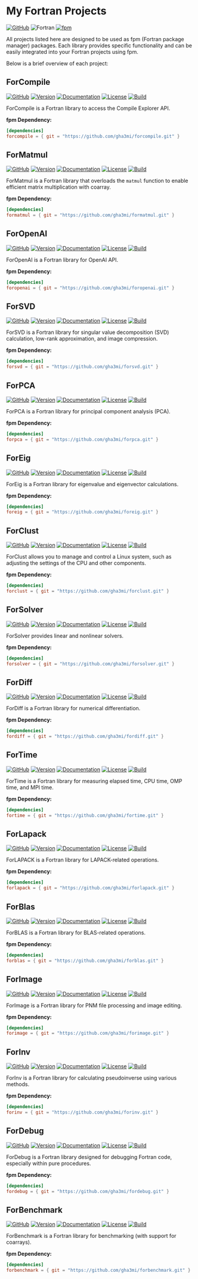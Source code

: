 # My Fortran Projects
[![GitHub](https://img.shields.io/badge/GitHub-gha3mi-blue.svg?style=social&logo=github)](https://github.com/gha3mi)
![Fortran](https://img.shields.io/badge/Fortran-734f96?logo=fortran&style=flat)
[![fpm](https://img.shields.io/badge/fpm-Fortran_package_manager-734f96)](https://fpm.fortran-lang.org)

All projects listed here are designed to be used as fpm (Fortran package manager) packages. Each library provides specific functionality and can be easily integrated into your Fortran projects using fpm.

Below is a brief overview of each project:

## ForCompile

[![GitHub](https://img.shields.io/badge/GitHub-ForCompile-blue.svg?style=social&logo=github)](https://github.com/gha3mi/forcompile)
[![Version](https://img.shields.io/github/release/gha3mi/forcompile.svg)](https://github.com/gha3mi/forcompile/releases/latest)
[![Documentation](https://img.shields.io/badge/ford-Documentation%20-blueviolet.svg)](https://gha3mi.github.io/forcompile/)
[![License](https://img.shields.io/github/license/gha3mi/forcompile?color=green)](https://github.com/gha3mi/forcompile/blob/main/LICENSE)
[![Build](https://github.com/gha3mi/forcompile/actions/workflows/ci.yml/badge.svg)](https://github.com/gha3mi/forcompile/actions/workflows/ci.yml)

<!-- <img alt="ForCompile" src="https://github.com/gha3mi/forcompile/raw/main/media/logo.png" width="640"> -->

ForCompile is a Fortran library to access the Compile Explorer API.

**fpm Dependency:**
```toml
[dependencies]
forcompile = { git = "https://github.com/gha3mi/forcompile.git" }
```

## ForMatmul

[![GitHub](https://img.shields.io/badge/GitHub-ForMatmul-blue.svg?style=social&logo=github)](https://github.com/gha3mi/formatmul)
[![Version](https://img.shields.io/github/release/gha3mi/formatmul.svg)](https://github.com/gha3mi/formatmul/releases/latest)
[![Documentation](https://img.shields.io/badge/ford-Documentation%20-blueviolet.svg)](https://gha3mi.github.io/formatmul/)
[![License](https://img.shields.io/github/license/gha3mi/formatmul?color=green)](https://github.com/gha3mi/formatmul/blob/main/LICENSE)
[![Build](https://github.com/gha3mi/formatmul/actions/workflows/CI_test.yml/badge.svg)](https://github.com/gha3mi/formatmul/actions/workflows/CI_test.yml)

<!-- <img alt="ForMatmul" src="https://github.com/gha3mi/formatmul/raw/main/media/logo.png" width="640"> -->

ForMatmul is a Fortran library that overloads the `matmul` function to enable efficient matrix multiplication with coarray.

**fpm Dependency:**
```toml
[dependencies]
formatmul = { git = "https://github.com/gha3mi/formatmul.git" }
```

## ForOpenAI

[![GitHub](https://img.shields.io/badge/GitHub-ForOpenAI-blue.svg?style=social&logo=github)](https://github.com/gha3mi/foropenai)
[![Version](https://img.shields.io/github/release/gha3mi/foropenai.svg)](https://github.com/gha3mi/foropenai/releases/latest)
[![Documentation](https://img.shields.io/badge/ford-Documentation%20-blueviolet.svg)](https://gha3mi.github.io/foropenai/)
[![License](https://img.shields.io/github/license/gha3mi/foropenai?color=green)](https://github.com/gha3mi/foropenai/blob/main/LICENSE)
[![Build](https://github.com/gha3mi/foropenai/actions/workflows/ci.yml/badge.svg)](https://github.com/gha3mi/foropenai/actions/workflows/ci.yml)

<!-- <img alt="ForOpenAI" src="https://github.com/gha3mi/foropenai/raw/main/media/logo.png" width="640"> -->

ForOpenAI is a Fortran library for OpenAI API.

**fpm Dependency:**
```toml
[dependencies]
foropenai = { git = "https://github.com/gha3mi/foropenai.git" }
```

## ForSVD

[![GitHub](https://img.shields.io/badge/GitHub-ForSVD-blue.svg?style=social&logo=github)](https://github.com/gha3mi/forsvd)
[![Version](https://img.shields.io/github/release/gha3mi/forsvd.svg)](https://github.com/gha3mi/forsvd/releases/latest)
[![Documentation](https://img.shields.io/badge/ford-Documentation%20-blueviolet.svg)](https://gha3mi.github.io/forsvd/)
[![License](https://img.shields.io/github/license/gha3mi/forsvd?color=green)](https://github.com/gha3mi/forsvd/blob/main/LICENSE)
[![Build](https://github.com/gha3mi/forsvd/actions/workflows/ci.yml/badge.svg)](https://github.com/gha3mi/forsvd/actions/workflows/ci.yml)

<!-- <img alt="ForSVD" src="https://github.com/gha3mi/forsvd/raw/main/media/logo.png" width="640"> -->

ForSVD is a Fortran library for singular value decomposition (SVD) calculation, low-rank approximation, and image compression.

**fpm Dependency:**
```toml
[dependencies]
forsvd = { git = "https://github.com/gha3mi/forsvd.git" }
```

## ForPCA

[![GitHub](https://img.shields.io/badge/GitHub-ForPCA-blue.svg?style=social&logo=github)](https://github.com/gha3mi/forpca)
[![Version](https://img.shields.io/github/release/gha3mi/forpca.svg)](https://github.com/gha3mi/forpca/releases/latest)
[![Documentation](https://img.shields.io/badge/ford-Documentation%20-blueviolet.svg)](https://gha3mi.github.io/forpca/)
[![License](https://img.shields.io/github/license/gha3mi/forpca?color=green)](https://github.com/gha3mi/forpca/blob/main/LICENSE)
[![Build](https://github.com/gha3mi/forpca/actions/workflows/CI_test.yml/badge.svg)](https://github.com/gha3mi/forpca/actions/workflows/CI_test.yml)

<!-- <img alt="ForPCA" src="https://github.com/gha3mi/forpca/raw/main/media/logo.png" width="640"> -->

ForPCA is a Fortran library for principal component analysis (PCA).

**fpm Dependency:**
```toml
[dependencies]
forpca = { git = "https://github.com/gha3mi/forpca.git" }
```

## ForEig

[![GitHub](https://img.shields.io/badge/GitHub-ForEig-blue.svg?style=social&logo=github)](https://github.com/gha3mi/foreig)
[![Version](https://img.shields.io/github/release/gha3mi/foreig.svg)](https://github.com/gha3mi/foreig/releases/latest)
[![Documentation](https://img.shields.io/badge/ford-Documentation%20-blueviolet.svg)](https://gha3mi.github.io/foreig/)
[![License](https://img.shields.io/github/license/gha3mi/foreig?color=green)](https://github.com/gha3mi/foreig/blob/main/LICENSE)
[![Build](https://github.com/gha3mi/foreig/actions/workflows/ci.yml/badge.svg)](https://github.com/gha3mi/foreig/actions/workflows/ci.yml)

<!-- <img alt="ForEig" src="https://github.com/gha3mi/foreig/raw/main/media/logo.png" width="640"> -->

ForEig is a Fortran library for eigenvalue and eigenvector calculations.

**fpm Dependency:**
```toml
[dependencies]
foreig = { git = "https://github.com/gha3mi/foreig.git" }
```

## ForClust

[![GitHub](https://img.shields.io/badge/GitHub-ForClust-blue.svg?style=social&logo=github)](https://github.com/gha3mi/forclust)
[![Version](https://img.shields.io/github/release/gha3mi/forclust.svg)](https://github.com/gha3mi/forclust/releases/latest)
[![Documentation](https://img.shields.io/badge/ford-Documentation%20-blueviolet.svg)](https://gha3mi.github.io/forclust/)
[![License](https://img.shields.io/github/license/gha3mi/forclust?color=green)](https://github.com/gha3mi/forclust/blob/main/LICENSE)
[![Build](https://github.com/gha3mi/forclust/actions/workflows/ci.yml/badge.svg)](https://github.com/gha3mi/forclust/actions/workflows/ci.yml)

<!-- <img alt="ForClust" src="https://github.com/gha3mi/forclust/raw/main/media/logo.png" width="640"> -->

ForClust allows you to manage and control a Linux system, such as adjusting the settings of the CPU and other components.

**fpm Dependency:**
```toml
[dependencies]
forclust = { git = "https://github.com/gha3mi/forclust.git" }
```

## ForSolver

[![GitHub](https://img.shields.io/badge/GitHub-ForSolver-blue.svg?style=social&logo=github)](https://github.com/gha3mi/forsolver)
[![Version](https://img.shields.io/github/release/gha3mi/forsolver.svg)](https://github.com/gha3mi/forsolver/releases/latest)
[![Documentation](https://img.shields.io/badge/ford-Documentation%20-blueviolet.svg)](https://gha3mi.github.io/forsolver/)
[![License](https://img.shields.io/github/license/gha3mi/forsolver?color=green)](https://github.com/gha3mi/forsolver/blob/main/LICENSE)
[![Build](https://github.com/gha3mi/forsolver/actions/workflows/ci.yml/badge.svg)](https://github.com/gha3mi/forsolver/actions/workflows/ci.yml)

<!-- <img alt="ForSolver" src="https://github.com/gha3mi/forsolver/raw/main/media/logo.png" width="640"> -->

ForSolver provides linear and nonlinear solvers.

**fpm Dependency:**
```toml
[dependencies]
forsolver = { git = "https://github.com/gha3mi/forsolver.git" }
```

## ForDiff

[![GitHub](https://img.shields.io/badge/GitHub-ForDiff-blue.svg?style=social&logo=github)](https://github.com/gha3mi/fordiff)
[![Version](https://img.shields.io/github/release/gha3mi/fordiff.svg)](https://github.com/gha3mi/fordiff/releases/latest)
[![Documentation](https://img.shields.io/badge/ford-Documentation%20-blueviolet.svg)](https://gha3mi.github.io/fordiff/)
[![License](https://img.shields.io/github/license/gha3mi/fordiff?color=green)](https://github.com/gha3mi/fordiff/blob/main/LICENSE)
[![Build](https://github.com/gha3mi/fordiff/actions/workflows/ci.yml/badge.svg)](https://github.com/gha3mi/fordiff/actions/workflows/ci.yml)

<!-- <img alt="ForDiff" src="https://github.com/gha3mi/fordiff/raw/main/media/logo.png" width="640"> -->

ForDiff is a Fortran library for numerical differentiation.

**fpm Dependency:**
```toml
[dependencies]
fordiff = { git = "https://github.com/gha3mi/fordiff.git" }
```

## ForTime

[![GitHub](https://img.shields.io/badge/GitHub-ForTime-blue.svg?style=social&logo=github)](https://github.com/gha3mi/fortime)
[![Version](https://img.shields.io/github/release/gha3mi/fortime.svg)](https://github.com/gha3mi/fortime/releases/latest)
[![Documentation](https://img.shields.io/badge/ford-Documentation%20-blueviolet.svg)](https://gha3mi.github.io/fortime/)
[![License](https://img.shields.io/github/license/gha3mi/fortime?color=green)](https://github.com/gha3mi/fortime/blob/main/LICENSE)
[![Build](https://github.com/gha3mi/fortime/actions/workflows/ci.yml/badge.svg)](https://github.com/gha3mi/fortime/actions/workflows/ci.yml)

<!-- <img alt="ForTime" src="https://github.com/gha3mi/fortime/raw/main/media/logo.png" width="640"> -->

ForTime is a Fortran library for measuring elapsed time, CPU time, OMP time, and MPI time.

**fpm Dependency:**
```toml
[dependencies]
fortime = { git = "https://github.com/gha3mi/fortime.git" }
```

## ForLapack

[![GitHub](https://img.shields.io/badge/GitHub-ForLapack-blue.svg?style=social&logo=github)](https://github.com/gha3mi/forlapack)
[![Version](https://img.shields.io/github/release/gha3mi/forlapack.svg)](https://github.com/gha3mi/forlapack/releases/latest)
[![Documentation](https://img.shields.io/badge/ford-Documentation%20-blueviolet.svg)](https://gha3mi.github.io/forlapack/)
[![License](https://img.shields.io/github/license/gha3mi/forlapack?color=green)](https://github.com/gha3mi/forlapack/blob/main/LICENSE)
[![Build](https://github.com/gha3mi/forlapack/actions/workflows/ci.yml/badge.svg)](https://github.com/gha3mi/forlapack/actions/workflows/ci.yml)

<!-- <img alt="ForLapack" src="https://github.com/gha3mi/forlapack/raw/main/media/logo.png" width="640"> -->

ForLAPACK is a Fortran library for LAPACK-related operations.

**fpm Dependency:**
```toml
[dependencies]
forlapack = { git = "https://github.com/gha3mi/forlapack.git" }
```

## ForBlas

[![GitHub](https://img.shields.io/badge/GitHub-ForBlas-blue.svg?style=social&logo=github)](https://github.com/gha3mi/forblas)
[![Version](https://img.shields.io/github/release/gha3mi/forblas.svg)](https://github.com/gha3mi/forblas/releases/latest)
[![Documentation](https://img.shields.io/badge/ford-Documentation%20-blueviolet.svg)](https://gha3mi.github.io/forblas/)
[![License](https://img.shields.io/github/license/gha3mi/forblas?color=green)](https://github.com/gha3mi/forblas/blob/main/LICENSE)
[![Build](https://github.com/gha3mi/forblas/actions/workflows/ci.yml/badge.svg)](https://github.com/gha3mi/forblas/actions/workflows/ci.yml)

<!-- <img alt="ForBlas" src="https://github.com/gha3mi/forblas/raw/main/media/logo.png" width="640"> -->

ForBLAS is a Fortran library for BLAS-related operations.

**fpm Dependency:**
```toml
[dependencies]
forblas = { git = "https://github.com/gha3mi/forblas.git" }
```

## ForImage

[![GitHub](https://img.shields.io/badge/GitHub-ForImage-blue.svg?style=social&logo=github)](https://github.com/gha3mi/forimage)
[![Version](https://img.shields.io/github/release/gha3mi/forimage.svg)](https://github.com/gha3mi/forimage/releases/latest)
[![Documentation](https://img.shields.io/badge/ford-Documentation%20-blueviolet.svg)](https://gha3mi.github.io/forimage/)
[![License](https://img.shields.io/github/license/gha3mi/forimage?color=green)](https://github.com/gha3mi/forimage/blob/main/LICENSE)
[![Build](https://github.com/gha3mi/forimage/actions/workflows/CI_test.yml/badge.svg)](https://github.com/gha3mi/forimage/actions/workflows/CI_test.yml)

<!-- <img alt="ForImage" src="https://github.com/gha3mi/forimage/raw/main/media/logo.png" width="640"> -->

ForImage is a Fortran library for PNM file processing and image editing. 

**fpm Dependency:**
```toml
[dependencies]
forimage = { git = "https://github.com/gha3mi/forimage.git" }
```

## ForInv

[![GitHub](https://img.shields.io/badge/GitHub-ForInv-blue.svg?style=social&logo=github)](https://github.com/gha3mi/forinv)
[![Version](https://img.shields.io/github/release/gha3mi/forinv.svg)](https://github.com/gha3mi/forinv/releases/latest)
[![Documentation](https://img.shields.io/badge/ford-Documentation%20-blueviolet.svg)](https://gha3mi.github.io/forinv/)
[![License](https://img.shields.io/github/license/gha3mi/forinv?color=green)](https://github.com/gha3mi/forinv/blob/main/LICENSE)
[![Build](https://github.com/gha3mi/forinv/actions/workflows/ci.yml/badge.svg)](https://github.com/gha3mi/forinv/actions/workflows/ci.yml)

<!-- <img alt="ForInv" src="https://github.com/gha3mi/forinv/raw/main/media/logo.png" width="640"> -->

ForInv is a Fortran library for calculating pseudoinverse using various methods.

**fpm Dependency:**
```toml
[dependencies]
forinv = { git = "https://github.com/gha3mi/forinv.git" }
```

## ForDebug

[![GitHub](https://img.shields.io/badge/GitHub-ForDebug-blue.svg?style=social&logo=github)](https://github.com/gha3mi/fordebug)
[![Version](https://img.shields.io/github/release/gha3mi/fordebug.svg)](https://github.com/gha3mi/fordebug/releases/latest)
[![Documentation](https://img.shields.io/badge/ford-Documentation%20-blueviolet.svg)](https://gha3mi.github.io/fordebug/)
[![License](https://img.shields.io/github/license/gha3mi/fordebug?color=green)](https://github.com/gha3mi/fordebug/blob/main/LICENSE)
[![Build](https://github.com/gha3mi/fordebug/actions/workflows/CI_test.yml/badge.svg)](https://github.com/gha3mi/fordebug/actions/workflows/CI_test.yml)

<!-- <img alt="ForDebug" src="https://github.com/gha3mi/fordebug/raw/main/media/logo.png" width="640"> -->

ForDebug is a Fortran library designed for debugging Fortran code, especially within pure procedures.

**fpm Dependency:**
```toml
[dependencies]
fordebug = { git = "https://github.com/gha3mi/fordebug.git" }
```

## ForBenchmark

[![GitHub](https://img.shields.io/badge/GitHub-ForBenchmark-blue.svg?style=social&logo=github)](https://github.com/gha3mi/forbenchmark)
[![Version](https://img.shields.io/github/release/gha3mi/forbenchmark.svg)](https://github.com/gha3mi/forbenchmark/releases/latest)
[![Documentation](https://img.shields.io/badge/ford-Documentation%20-blueviolet.svg)](https://gha3mi.github.io/forbenchmark/)
[![License](https://img.shields.io/github/license/gha3mi/forbenchmark?color=green)](https://github.com/gha3mi/forbenchmark/blob/main/LICENSE)
[![Build](https://github.com/gha3mi/forbenchmark/actions/workflows/CI_test.yml/badge.svg)](https://github.com/gha3mi/forbenchmark/actions/workflows/CI_test.yml)

<!-- <img alt="ForBenchmark" src="https://github.com/gha3mi/forbenchmark/raw/main/media/logo.png" width="640"> -->

ForBenchmark is a Fortran library for benchmarking (with support for coarrays).

**fpm Dependency:**
```toml
[dependencies]
forbenchmark = { git = "https://github.com/gha3mi/forbenchmark.git" }
```
